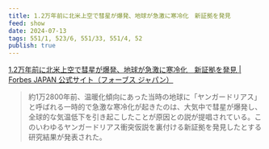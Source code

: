 ```yaml
---
title: 1.2万年前に北米上空で彗星が爆発、地球が急激に寒冷化　新証拠を発見
feed: show
date: 2024-07-13
tags: 551/1, 523/6, 551/33, 551/4, 52
publish: true
---
```

[1.2万年前に北米上空で彗星が爆発、地球が急激に寒冷化　新証拠を発見 | Forbes JAPAN 公式サイト（フォーブス ジャパン）](https://forbesjapan.com/articles/detail/72324)

> 約1万2800年前、温暖化傾向にあった当時の地球に「ヤンガードリアス」と呼ばれる一時的で急激な寒冷化が起きたのは、大気中で彗星が爆発し、全球的な気温低下を引き起こしたことが原因との説が提唱されている。このいわゆるヤンガードリアス衝突仮説を裏付ける新証拠を発見したとする研究結果が発表された。